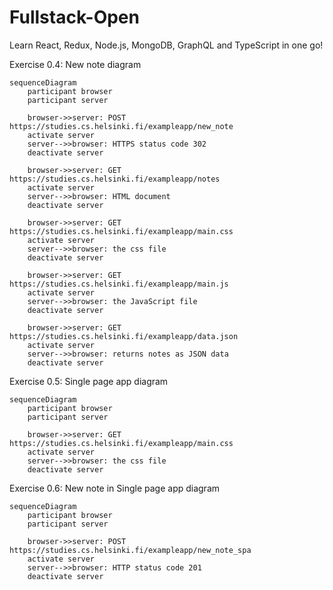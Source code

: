 # Fullstack-Open
Learn React, Redux, Node.js, MongoDB, GraphQL and TypeScript in one go!

Exercise 0.4: New note diagram
```mermaid
sequenceDiagram
    participant browser
    participant server

    browser->>server: POST https://studies.cs.helsinki.fi/exampleapp/new_note
    activate server
    server-->>browser: HTTPS status code 302
    deactivate server

    browser->>server: GET https://studies.cs.helsinki.fi/exampleapp/notes
    activate server
    server-->>browser: HTML document
    deactivate server

    browser->>server: GET https://studies.cs.helsinki.fi/exampleapp/main.css
    activate server
    server-->>browser: the css file
    deactivate server

    browser->>server: GET https://studies.cs.helsinki.fi/exampleapp/main.js
    activate server
    server-->>browser: the JavaScript file
    deactivate server

    browser->>server: GET https://studies.cs.helsinki.fi/exampleapp/data.json
    activate server
    server-->>browser: returns notes as JSON data
    deactivate server
```

Exercise 0.5: Single page app diagram
```mermaid
sequenceDiagram
    participant browser
    participant server

    browser->>server: GET https://studies.cs.helsinki.fi/exampleapp/main.css
    activate server
    server-->>browser: the css file
    deactivate server
```

Exercise 0.6: New note in Single page app diagram
```mermaid
sequenceDiagram
    participant browser
    participant server

    browser->>server: POST https://studies.cs.helsinki.fi/exampleapp/new_note_spa
    activate server
    server-->>browser: HTTP status code 201
    deactivate server
```
